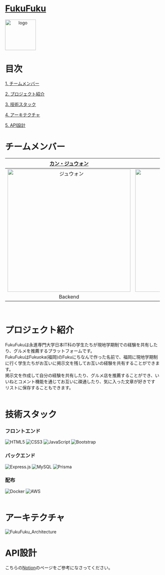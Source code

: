 # [FukuFuku]()

<div align="center" style="display:flex;">
    <img src="/profile/fukufuku_logo.png" width="100" alt="logo"/>
</div>

# 目次

[1. チームメンバー](#チームメンバー)

[2. プロジェクト紹介](#プロジェクト紹介)

[3. 技術スタック](#技術スタック)

[4. アーキテクチャ](#アーキテクチャ)

[5. API設計](#API設計)

# チームメンバー

|[カン・ジュウォン](https://github.com/Z00One)|[キム·ギュミン](https://github.com/kyumin1227)|[ソク・ジンソク](https://github.com/Lainari)|[パク・ジョンミン](https://github.com/dorimu0)|
| :-: | :-: | :-: | :-: |
|<img src="https://avatars.githubusercontent.com/u/102473964?v=4" width=400px alt="ジュウォン"/>|<img src="https://avatars.githubusercontent.com/u/68456336?v=4" width=400px alt="ギュミン"/>|<img src="https://avatars.githubusercontent.com/u/121004915?v=4" width=400px alt="ジョンミン"/>|<img src="https://avatars.githubusercontent.com/u/108247620?v=4" width=400px alt="ジンソク"/>|
|Backend|Frontend|Frontend|Frontend
<br>

# プロジェクト紹介
FukuFukuは永進専門大学日本IT科の学生たちが現地学期制での経験を共有したり、グルメを推薦するプラットフォームです。 <br>
FukuFukuはFukuoka(福岡)のFukuにちなんで作った名前で、福岡に現地学期制に行く学生たちがお互いに掲示文を残してお互いの経験を共有することができます。 <br>
掲示文を作成して自分の経験を共有したり、グルメ店を推薦することができ、いいねとコメント機能を通じてお互いに疎通したり、気に入った文章が好きです リストに保存することもできます。<br>
<br>

# 技術スタック
### フロントエンド
![HTML5](https://img.shields.io/badge/html5-%23E34F26.svg?style=for-the-badge&logo=html5&logoColor=white)
![CSS3](https://img.shields.io/badge/css3-%231572B6.svg?style=for-the-badge&logo=css3&logoColor=white)
![JavaScript](https://img.shields.io/badge/javascript-%23323330.svg?style=for-the-badge&logo=javascript&logoColor=%23F7DF1E)
![Bootstrap](https://img.shields.io/badge/bootstrap-%238511FA.svg?style=for-the-badge&logo=bootstrap&logoColor=white)

### バックエンド
![Express.js](https://img.shields.io/badge/express.js-%23404d59.svg?style=for-the-badge&logo=express&logoColor=%2361DAFB)
![MySQL](https://img.shields.io/badge/mysql-%2300f.svg?style=for-the-badge&logo=mysql&logoColor=white)
![Prisma](https://img.shields.io/badge/Prisma-3982CE?style=for-the-badge&logo=Prisma&logoColor=white)

### 配布
![Docker](https://img.shields.io/badge/docker-%230db7ed.svg?style=for-the-badge&logo=docker&logoColor=white)
![AWS](https://img.shields.io/badge/AWS-%23FF9900.svg?style=for-the-badge&logo=amazon-aws&logoColor=white)<br>
<br>

# アーキテクチャ
![FukuFuku_Architecture](https://github.com/yju-FukuFuku/FukuFuku/assets/102473964/f75b5430-1c75-4384-81d0-bf6dd40b00a8)
<br>

# API設計
こちらの[Notion](https://rhinestone-tarragon-315.notion.site/cc21cc2dbaa148ca806adc547dae3f89?v=3b325685b7f94afdb7f1ed09765e3abf)のページをご参考になさってください。

